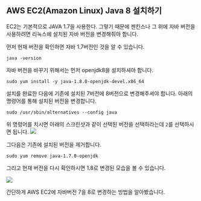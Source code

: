 ## AWS EC2(Amazon Linux) Java 8 설치하기
EC2는 기본적으로 JAVA 1.7을 사용한다. 그렇기 때문에 젠킨스나 그 위에 자바 버전을 사용하려면 리눅스에 설치된 자바 버전을 변경해줘야 합니다.

먼저 현재 버전을 확인하면 자바 1.7버전인 것을 알 수 있습니다.
```
java -version
```
자바 버전을 바꾸기 위해서는 먼저 openjdk8을 설치하셔야 합니다.

```
sudo yum install -y java-1.8.0-openjdk-devel.x86_64
```
설치를 완료한 다음에 기존에 설치된 7버전에 8버전으로 변경해주셔야 합니다. 아래의 명령어를 통해 설치된 버전을 변경합니다.

```
sudo /usr/sbin/alternatives --config java
```
위 명령어를 치시면 아래의 스크린샷과 같이 선택된 버전을 선택하라는데 `2`를 선택하시면 됩니다.
![](https://i.imgur.com/knE0CDc.png)

그다음은 기존에 설치된 버전을 제거합니다.
```
sudo yum remove java-1.7.0-openjdk
```

그리고 현재 버전을 다시 확인하시면 1.8로 변경된 모습을 볼 수 있습니다.

![](https://i.imgur.com/95mxG01.png)

간단하게 AWS EC2에 자바버전 7을 8로 변경하는 방법을 알아봤습니다.